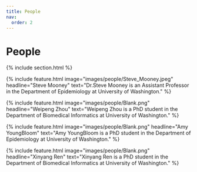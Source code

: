 ```yaml
---
title: People
nav:
  order: 2
---
```


# <i class="fas fa-users"></i>People

{% include section.html %}

{%
  include feature.html
  image="images/people/Steve_Mooney.jpeg"
  headline="Steve Mooney"
  text="Dr.Steve Mooney is an Assistant Professor in the Department of Epidemiology at University of Washington."
%}

{%
  include feature.html
  image="images/people/Blank.png"
  headline="Weipeng Zhou"
  text="Weipeng Zhou is a PhD student in the Department of Biomedical Informatics at University of Washington."
%}

{%
  include feature.html
  image="images/people/Blank.png"
  headline="Amy YoungBloom"
  text="Amy YoungBloom is a PhD student in the Department of Epidemiology at University of Washington."
%}

{%
  include feature.html
  image="images/people/Blank.png"
  headline="Xinyang Ren"
  text="Xinyang Ren is a PhD student in the Department of Biomedical Informatics at University of Washington."
%}




